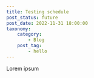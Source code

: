 ```yaml
---
title: Testing schedule
post_status: future
post_date: 2022-11-31 18:00:00
taxonomy:
    category:
        - Blog
    post_tag:
        - hello
---
```


Lorem ipsum
